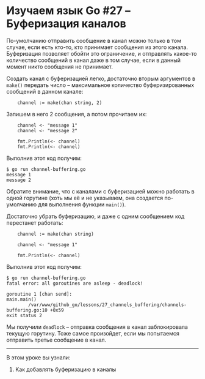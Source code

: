 
# Изучаем язык Go #27 – Буферизация каналов

По-умолчанию отправить сообщение в канал можно только в том случае, если есть кто-то, кто принимает сообщения из этого
канала. Буферизация позволяет обойти это ограничение, и отправлять какое-то количество сообщений в канал даже в том 
случае, если в данный момент никто сообщения не принимает.

Создать канал с буферизацией легко, достаточно вторым аргументов в `make()` передать число – максимальное количество
буферизированных сообщений в данном канале:

```
    channel := make(chan string, 2)
```

Запишем в него 2 сообщения, а потом прочитаем их:

```
    channel <- "message 1"
    channel <- "message 2"

    fmt.Println(<- channel)
    fmt.Println(<- channel)
```

Выполнив этот код получим:

```
$ go run channel-buffering.go 
message 1
message 2
```

Обратите внимание, что с каналами с буферизацией можно работать в одной горутине (хоть мы её и не указываем, она 
создается по-умолчанию для выполнения функции `main()`).

Достаточно убрать буферизацию, и даже с одним сообщением код перестанет работать:

```
    channel := make(chan string)

    channel <- "message 1"

    fmt.Println(<- channel)
```

Выполнив этот код получим:

```
$ go run channel-buffering.go 
fatal error: all goroutines are asleep - deadlock!

goroutine 1 [chan send]:
main.main()
        /var/www/github_go/lessons/27_channels_buffering/channels-buffering.go:10 +0x59
exit status 2
```

Мы получили `deadlock` – отправка сообщения в канал заблокировала текущую горутину. Тоже самое произойдет, если мы 
попытаемся отправить третье сообщение в канал.

____

В этом уроке вы узнали:

1. Как добавлять буферизацию в каналы
